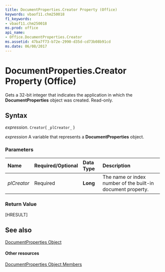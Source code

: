 ```yaml
---
title: DocumentProperties.Creator Property (Office)
keywords: vbaof11.chm250018
f1_keywords:
- vbaof11.chm250018
ms.prod: office
api_name:
- Office.DocumentProperties.Creator
ms.assetid: 47ba7f73-b72e-2990-d35d-cd73b08b91cd
ms.date: 06/08/2017
---
```



# DocumentProperties.Creator Property (Office)

Gets a 32-bit integer that indicates the application in which the  **DocumentProperties** object was created. Read-only.


## Syntax

 _expression_. `Creator`( `_plCreator_` )

 _expression_ A variable that represents a **DocumentProperties** object.


### Parameters



|**Name**|**Required/Optional**|**Data Type**|**Description**|
|:-----|:-----|:-----|:-----|
| _plCreator_|Required|**Long**|The name or index number of the built-in document property.|

### Return Value

[HRESULT]


## See also


[DocumentProperties Object](documentproperties-object-office.md)
#### Other resources


[DocumentProperties Object Members](documentproperties-members-office.md)

